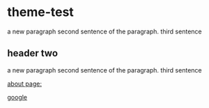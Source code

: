 # theme-test

a new paragraph
second sentence of the paragraph.
third sentence

## header two

a new paragraph
second sentence of the paragraph.
third sentence

[about page:](about.html)

[google](https://google.com/)
